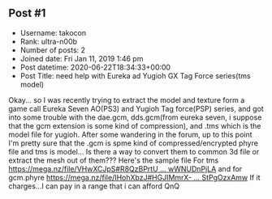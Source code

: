 ## Post #1
- Username: takocon
- Rank: ultra-n00b
- Number of posts: 2
- Joined date: Fri Jan 11, 2019 1:46 pm
- Post datetime: 2020-06-22T18:34:33+00:00
- Post Title: need help with Eureka ad Yugioh GX Tag Force series(tms model)

Okay... so I was recently trying to extract the model and texture form a game call Eureka Seven AO(PS3) and Yugioh Tag force(PSP) series, and got into some trouble with the dae.gcm, dds.gcm(from eureka seven, i suppose that the gcm extension is some kind of compression), and .tms which is the model file for yugioh. After some wandering in the forum, up to this point I'm pretty sure that the .gcm is spme kind of compressed/encrypted phyre file and tms is model... Is there a way to convert them to common 3d file or extract the mesh out of them???
Here's the sample file
For tms
[https://mega.nz/file/VHwXCJpS#R8QzBPrtU ... wWNUDnPjLA](https://mega.nz/file/VHwXCJpS#R8QzBPrtUGhT5mSKzUVOSTdjSTamFI5PewWNUDnPjLA)
and for gcm.phyre
[https://mega.nz/file/IHohXbzJ#HGJIMmrX- ... StPgOzxAmw](https://mega.nz/file/IHohXbzJ#HGJIMmrX-lg-xt6iULBgdCDuKwQ231p1_StPgOzxAmw)
If it charges...I can pay in a range that i can afford QnQ
